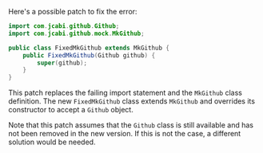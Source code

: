 Here's a possible patch to fix the error:

```java
import com.jcabi.github.Github;
import com.jcabi.github.mock.MkGithub;

public class FixedMkGithub extends MkGithub {
    public FixedMkGithub(Github github) {
        super(github);
    }
}
```

This patch replaces the failing import statement and the `MkGithub` class definition. The new `FixedMkGithub` class extends `MkGithub` and overrides its constructor to accept a `Github` object.

Note that this patch assumes that the `Github` class is still available and has not been removed in the new version. If this is not the case, a different solution would be needed.